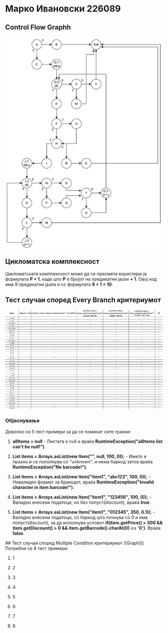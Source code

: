 # Марко Ивановски 226089

## Control Flow Graphh
![Graph](https://github.com/Marko-Ivanovski/SI_2024_lab2_226089/blob/master/Graph.png)
## Цикломатска комплексност
Цикломатската комплексност може да се пресмета користејки ја формулата <b>P + 1</b>, каде што <b>P</b> е бројот на предикатни јазли <b>+ 1</b>. Овој код има 9 предикатни јазли и со формулата <b>9 + 1 = 10</b>.
## Тест случаи според Every Branch критериумот
![Graph](https://github.com/Marko-Ivanovski/SI_2024_lab2_226089/blob/master/TestCases1.png)
### Објаснување
Доволно се 5 тест примери за да се поминат сите гранки:
<ol>
  <li>
    <p><b>allItems = null</b> - Листата е null и враќа <b>RuntimeException("allItems list can't be null!")</b>.</p>
  </li>
  <li>
    <p><b>List<Item> items = Arrays.asList(new Item("", null, 100, 0));</b> - Името е празно и се пополнува со "unknown", и нема баркод затоа враќа <b>RuntimeException("No barcode!")</b>.</p>
  </li>
  <li>
    <p><b>List<Item> items = Arrays.asList(new Item("item1", "abc123", 100, 0));</b> - Невалиден формат за бракодот, враќа <b>RuntimeException("Invalid character in item barcode!")</b>.</p>
  </li>
  <li>
    <p><b>List<Item> items = Arrays.asList(new Item("item1", "123456", 100, 0));</b> - Валидно внесени податоци, но без попуст(discount), враќа <b>true</b>.</p>
  </li>
  <li>
    <p><b>List<Item> items = Arrays.asList(new Item("item1", "012345", 350, 0.1));</b> - Валидно внесени податоци, со баркод што почнува со 0 и има попуст(discount), за да исполнува условот <b>if(item.getPrice() > 300 && item.getDiscount() > 0 && item.getBarcode().charAt(0) == '0')</b>. Враќа <b>false</b>.</p>
  </li>
</ol>
## Тест случаи според Multiple Condition критериумот
![Graph]()
Потребни се 8 тест примери:
<ol>
  <li>
    <p>1</p>
  </li>
  <li>
    <p>2</p>
  </li>
  <li>
    <p>3</p>
  </li>
  <li>
    <p>4</p>
  </li>
  <li>
    <p>5</p>
  </li>
    <li>
    <p>6</p>
  </li>
  <li>
    <p>7</p>
  </li>
  <li>
    <p>8</p>
  </li>
</ol>
